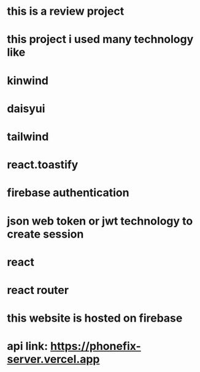 # this is a review project
# this project i used many technology like
# kinwind
# daisyui
# tailwind
# react.toastify
# firebase authentication
# json web token or jwt technology to create session
# react
# react router
# this website is hosted on firebase
# api link: https://phonefix-server.vercel.app